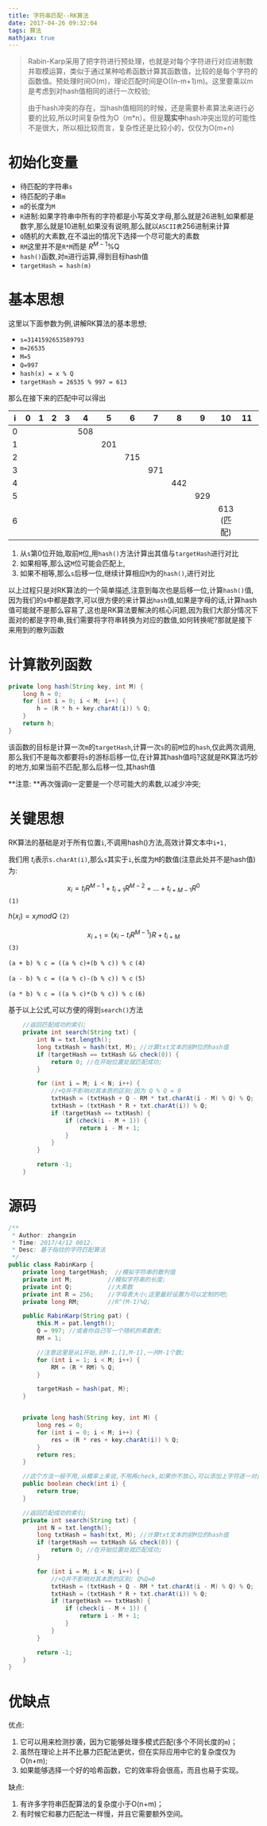 ```yaml
---
title: 字符串匹配--RK算法
date: 2017-04-26 09:32:04
tags: 算法
mathjax: true
---
```


> Rabin-Karp采用了把字符进行预处理，也就是对每个字符进行对应进制数并取模运算，类似于通过某种哈希函数计算其函数值，比较的是每个字符的函数值。预处理时间O(m)，理论匹配时间是O((n-m+1)m)。这里要乘以m是考虑到对hash值相同的进行一次校验;
>
> 由于hash冲突的存在，当hash值相同的时候，还是需要朴素算法来进行必要的比较,所以时间复杂性为O（m*n）。但是**现实中**hash冲突出现的可能性不是很大，所以相比较而言，复杂性还是比较小的，仅仅为O(m+n)



# 初始化变量

- 待匹配的字符串`s`
- 待匹配的子串`m`
- `m`的长度为`M`
- `R`进制:如果字符串中所有的字符都是小写英文字母,那么就是26进制,如果都是数字,那么就是10进制,如果没有说明,那么就以`ASCII表`256进制来计算
- `Q`随机的大素数,在不溢出的情况下选择一个尽可能大的素数
- `RM`这里并不是`R*M`而是 $R^{M-1}$%Q
- `hash()`函数,对`m`进行运算,得到目标hash值
- `targetHash = hash(m)`




# 基本思想

这里以下面参数为例,讲解RK算法的基本思想;

- `s=3141592653589793`
- `m=26535`
- `M=5`
- `Q=997`
- `hash(x) = x % Q`
- `targetHash = 26535 % 997 = 613`



那么在接下来的匹配中可以得出

|  i   |  0   |  1   |  2   |  3   |  4   |  5   |  6   |  7   |  8   |  9   |    10     |  11  |  12  |  13  |
| :--: | :--: | :--: | :--: | :--: | :--: | :--: | :--: | :--: | :--: | :--: | :-------: | :--: | :--: | :--: |
|  0   |      |      |      |      | 508  |      |      |      |      |      |           |      |      |      |
|  1   |      |      |      |      |      | 201  |      |      |      |      |           |      |      |      |
|  2   |      |      |      |      |      |      | 715  |      |      |      |           |      |      |      |
|  3   |      |      |      |      |      |      |      | 971  |      |      |           |      |      |      |
|  4   |      |      |      |      |      |      |      |      | 442  |      |           |      |      |      |
|  5   |      |      |      |      |      |      |      |      |      | 929  |           |      |      |      |
|  6   |      |      |      |      |      |      |      |      |      |      | 613  (匹配) |      |      |      |

1. 从`s`第0位开始,取前`M`位,用`hash()`方法计算出其值与`targetHash`进行对比
2. 如果相等,那么这`M`位可能会匹配上,
3. 如果不相等,那么`s`后移一位,继续计算相应`M`为的`hash()`,进行对比



以上过程只是对RK算法的一个简单描述,注意到每次也是后移一位,计算`hash()`值,因为我们的s中都是数字,可以很方便的来计算出`hash`值,如果是字母的话,计算hash值可能就不是那么容易了,这也是RK算法要解决的核心问题,因为我们大部分情况下面对的都是字符串,我们需要将字符串转换为对应的数值,如何转换呢?那就是接下来用到的散列函数

#  计算散列函数

```java
private long hash(String key, int M) {
    long h = 0;
    for (int i = 0; i < M; i++) {
      	h = (R * h + key.charAt(i)) % Q;
    }
    return h;
}
```

该函数的目标是计算一次`m`的`targetHash`,计算一次`s`的前`M`位的`hash`,仅此两次调用,那么我们不是每次都要将`s`的游标后移一位,在计算其hash值吗?这就是RK算法巧妙的地方,如果当前不匹配,那么后移一位,其hash值

**注意: **再次强调`Q`一定要是一个尽可能大的素数,以减少冲突;

# 关键思想

RK算法的基础是对于所有位置`i`,不调用hash()方法,高效计算文本中`i+1,`

我们用 $t_i$表示`s.charAt(i)`,那么`s`其实于`i`,长度为`M`的数值(注意此处并不是hash值)为:

$$x_i = t_iR^{M-1}+t_{i+1}R^{M-2}+...+t_{i+M-1}R^0$$  			`(1)`

$h(x_i)=x_i mod Q$									`(2)`

$$x_{i+1}=(x_i-t_iR^{M-1})R+t_{i+M}$$					`(3)`

`(a + b) % c = ((a % c)+(b % c)) % c`				`(4)`

`(a - b) % c = ((a % c)-(b % c)) % c`				`(5)`

`(a * b) % c = ((a % c)*(b % c)) % c`				`(6)`

基于以上公式,可以方便的得到`search()`方法

```java
    //返回匹配成功的索引;
    private int search(String txt) {
        int N = txt.length();
        long txtHash = hash(txt, M); //计算txt文本的前M位的hash值
        if (targetHash == txtHash && check(0)) {
            return 0; //在开始位置处就匹配成功;
        }

        for (int i = M; i < N; i++) {
            //+Q并不影响对其本质的区别;因为 Q % Q = 0
            txtHash = (txtHash + Q - RM * txt.charAt(i - M) % Q) % Q;  //是为了防止出现负数吧...
            txtHash = (txtHash * R + txt.charAt(i)) % Q;
            if (targetHash == txtHash) {
                if (check(i - M + 1)) {
                    return i - M + 1;
                }
            }
        }

        return -1;
    }
```




# 源码

```java
/**
 * Author: zhangxin
 * Time: 2017/4/12 0012.
 * Desc: 基于指纹的字符匹配算法
 */
public class RabinKarp {
    private long targetHash;  //模拟字符串的散列值
    private int M;          //模拟字符串的长度;
    private int Q;          //大素数
    private int R = 256;    //字母表大小;这里最好设置为可以定制的吧;
    private long RM;        //R^(M-1)%Q;

    public RabinKarp(String pat) {
        this.M = pat.length();
        Q = 997; //或者你自己写一个随机的素数表;
        RM = 1;

        //注意这里是从1开始,到M-1,[1,M-1],一共M-1个数;
        for (int i = 1; i < M; i++) {
            RM = (R * RM) % Q;
        }

        targetHash = hash(pat, M);
    }


    private long hash(String key, int M) {
        long res = 0;
        for (int i = 0; i < M; i++) {
            res = (R * res + key.charAt(i)) % Q;
        }
        return res;
    }

    //这个方法一般不用,从概率上来说,不用再check,如果你不放心,可以添加上字符逐一对比的代码
    public boolean check(int i) {
        return true;
    }

    //返回匹配成功的索引;
    private int search(String txt) {
        int N = txt.length();
        long txtHash = hash(txt, M); //计算txt文本的前M位的hash值
        if (targetHash == txtHash && check(0)) {
            return 0; //在开始位置处就匹配成功;
        }

        for (int i = M; i < N; i++) {
            //+Q并不影响对其本质的区别; Q%Q=0
            txtHash = (txtHash + Q - RM * txt.charAt(i - M) % Q) % Q;  //是为了防止出现负数吧...
            txtHash = (txtHash * R + txt.charAt(i)) % Q;
            if (targetHash == txtHash) {
                if (check(i - M + 1)) {
                    return i - M + 1;
                }
            }
        }

        return -1;
    }
}
```





# 优缺点

优点:

1. 它可以用来检测抄袭，因为它能够处理多模式匹配(多个不同长度的`m`)；
2. 虽然在理论上并不比暴力匹配法更优，但在实际应用中它的复杂度仅为O(n+m);
3. 如果能够选择一个好的哈希函数，它的效率将会很高，而且也易于实现。

缺点:

1. 有许多字符串匹配算法的复杂度小于O(n+m)；
2. 有时候它和暴力匹配法一样慢，并且它需要额外空间。